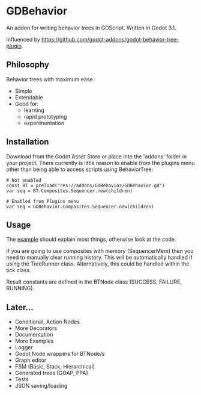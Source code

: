 # GDBehavior

An addon for writing behavior trees in GDScript.
Written in Godot 3.1.

Influenced by https://github.com/godot-addons/godot-behavior-tree-plugin.

## Philosophy

Behavior trees with maximum ease.

* Simple
* Extendable
* Good for:
  * learning
  * rapid prototyping
  * experimentation

## Installation
Download from the Godot Asset Store or place into the 'addons' folder in your project.
There currently is little reason to enable from the plugins menu other than being able to access scripts using BehaviorTree:

```gdscript
# Not enabled
const BT = preload("res://addons/GDBehavior/GDBehavior.gd")
var seq = BT.Composites.Sequencer.new(children)

# Enabled from Plugins menu
var seq = GDBehavior.Composites.Sequencer.new(children)
```

## Usage

The [example](https://github.com/Dr-Dan/gd-behavior/blob/master/examples/hellooo/TestScene.gd) should explain most things, otherwise look at the code.

If you are going to use composites with memory (SequencerMem) then you need to manually clear running history.
This will be automatically handled if using the TreeRunner class. Alternatively, this could be handled within the tick class.

Result constants are defined in the BTNode class (SUCCESS, FAILURE, RUNNING).

## Later...

* Conditional, Action Nodes
* More Decorators
* Documentation
* More Examples
* Logger
* Godot Node wrappers for BTNode/s
* Graph editor
* FSM (Basic, Stack, Hierarchical)
* Generated trees (GOAP, PPA)
* Tests
* JSON saving/loading
